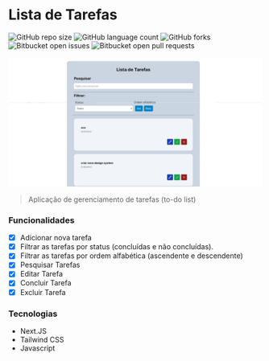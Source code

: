 # Lista de Tarefas

![GitHub repo size](https://img.shields.io/github/repo-size/iuricode/README-template?style=for-the-badge)
![GitHub language count](https://img.shields.io/github/languages/count/iuricode/README-template?style=for-the-badge)
![GitHub forks](https://img.shields.io/github/forks/iuricode/README-template?style=for-the-badge)
![Bitbucket open issues](https://img.shields.io/bitbucket/issues/iuricode/README-template?style=for-the-badge)
![Bitbucket open pull requests](https://img.shields.io/bitbucket/pr-raw/iuricode/README-template?style=for-the-badge)

<img src="./public/capa.jpg" alt="capa">

> Aplicação de gerenciamento de tarefas (to-do list)

### Funcionalidades

- [x] Adicionar nova tarefa
- [x] Filtrar as tarefas por status (concluídas e não concluídas).
- [x] Filtrar as tarefas por ordem alfabética (ascendente e descendente)
- [x] Pesquisar Tarefas
- [x] Editar Tarefa
- [x] Concluir Tarefa
- [x] Excluir Tarefa

### Tecnologias

- Next.JS
- Tailwind CSS
- Javascript



